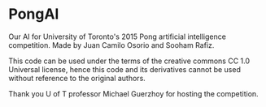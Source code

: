 # PongAI
Our AI for University of Toronto's 2015 Pong artificial intelligence competition.
Made by Juan Camilo Osorio and Sooham Rafiz. 

This code can be used under the terms of the creative commons
CC 1.0 Universal license, hence this code and its derivatives cannot be used
without reference to the original authors.

Thank you U of T professor Michael Guerzhoy for hosting the competition.
